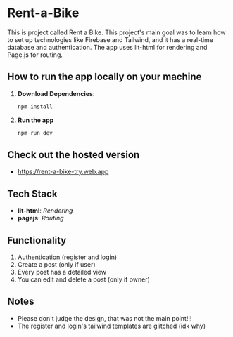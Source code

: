 <!-- # rent-a-bike
Rent a bike application

to run the app type in the terminal npm run dev i hosted it too and here is the link: https://rent-a-bike-try.web.app

dont judge the desing pls that was not the main goal of this app. The main goal was to learn how to setup technologies like firebase and tailwind and use them. The app has realtime database and auth.
I used lit html for rendering and page js for routing -->


# Rent-a-Bike

This is project called Rent a Bike. This project's main goal was to learn how to set up technologies like Firebase and Tailwind, and it has a real-time database and authentication. The app uses lit-html for rendering and Page.js for routing.


## How to run the app locally on your machine

1. **Download Dependencies**:
    ```bash
    npm install
    ```

2. **Run the app**
    ```bash
    npm run dev
    ```
## Check out the hosted version
- https://rent-a-bike-try.web.app 

## Tech Stack
- **lit-html**: *Rendering*
- **pagejs**: *Routing*

## Functionality
1. Authentication (register and login)
2. Create a post (only if user)
3. Every post has a detailed view
4. You can edit and delete a post (only if owner)


## Notes
- Please don't judge the design, that was not the main point!!!
- The register and login's tailwind templates are glitched (idk why)

